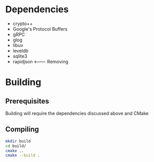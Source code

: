 # Dependencies

- crypto++
- Google's Protocol Buffers
- gRPC
- glog
- libuv
- leveldb
- sqlite3
- rapidjson <--- Removing


# Building

## Prerequisites

Building will require the dependencies discussed above and CMake

## Compiling

```bash
mkdir build
cd build/
cmake ..
cmake --build .
```